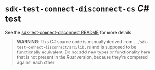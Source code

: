 # `sdk-test-connect-disconnect-cs` *C#* test

See the [sdk-test-connect-disconnect README](../sdk-test-connect-disconnect/README.md) for more details.

> **WARNING**: This C# source code is manually derived from `../sdk-test-connect-disconnect/src/lib.rs` and is supposed
> to be functionally equivalent.
> Do not add new types or functionality here that is not present in the *Rust* version, because they're compared against
> each other
